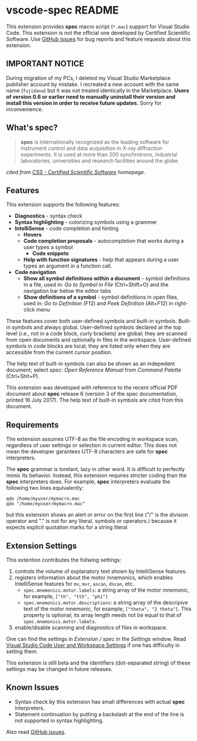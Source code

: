 # vscode-spec README

This extension provides __spec__ macro script (`*.mac`) support for Visual Studio Code.
This extension is not the official one developed by Certified Scientific Software.
Use [GitHub issues](https://github.com/fujidana/vscode-spec/issues) for bug reports and feature requests about this extension.

## IMPORTANT NOTICE

During migration of my PCs, I deleted my Visual Studio Marketplace publisher account by mistake.
I recreated a new account with the same name (`fujidana`) but it was not treated identically in the Marketplace.
__Users of version 0.6 or earlier need to manually uninstall their version and install this version in order to receive future updates.__
Sorry for inconvenience.

## What's __spec__?

> __spec__ is internationally recognized as the leading software for instrument control and data acquisition in X-ray diffraction experiments.
> It is used at more than 200 synchrotrons, industrial laboratories, universities and research facilities around the globe.

_cited from [CSS - Certified Scientific Software](https://www.certif.com) homepage._

## Features

This extension supports the following features:

* __Diagnostics__ - syntax check
* __Syntax highlighting__ - colorizing symbols using a grammer
* __IntelliSense__ - code completion and hinting
  * __Hovers__
  * __Code completion proposals__ - autocompletion that works during a user types a symbol
    * __Code snippets__
  * __Help with function signatures__ - help that appears during a user types an argument in a function call.
* __Code navigation__
  * __Show all symbol definitions within a document__ - symbol definitions in a file, used in: _Go to Symbol in File_ (Ctrl+Shift+O) and the navigation bar below the editor tabs
  * __Show definitions of a symbol__ - symbol definitions in open files, used in: _Go to Definition_ (F12) and _Peek Definition_ (Alt+F12) in right-click menu

These features cover both user-defined symbols and built-in symbols.
Built-in symbols and always global.
User-defined symbols declared at the top level (i.e., not in a code block, curly brackets) are global; they are scanned from open documents and optionally in files in the workspace.
User-defined symbols in code blocks are local; they are listed only when they are accessible from the current cursor position.

The help text of built-in symbols can also be shown as an indepedent document; select _spec: Open Reference Manual_ from _Command Palette_ (Ctrl+Shit+P).

This extension was developed with reference to the recent official PDF document about __spec__ release 6 (version 3 of the spec documentation, printed 16 July 2017).
The help text of built-in symbols are cited from this document.

## Requirements

The extension assumes UTF-8 as the file encoding in workspace scan, regardless of user settings or selection in current editor.
This does not mean the developer garantees UTF-8 characters are safe for __spec__ interpreters.

The __spec__ grammar is torelant, lazy in other word.
It is difficult to perfectly mimic its behavior.
Instead, this extension requires stricter coding than the __spec__ interpreters does.
For example, __spec__ interpreters evaluate the following two lines equivalently:

```
qdo /home/myuser/mymacro.mac
qdo "/home/myuser/mymacro.mac"
```

but this extension shows an alert or error on the first line ("/" is the division operator and "." is not for any literal, symbols or operators.) because it expects explicit quotation marks for a string literal.

## Extension Settings

This extention contributes the follwing settings:

1. controls the volume of explanatory text shown by IntelliSense features.
2. registers information about the motor mnemonics, which enables IntelliSense features for `mv`, `mvr`, `ascan`, `dscan`, etc.
    * `spec.mnemonics.motor.labels`: a string array of the motor mnemonic, for example, `["th", "tth", "phi"]`
    * `spec.mnemonics.motor.descriptions`: a string array of the descripive text of the motor mnemonic, for example, `["theta", "2 theta"]`. This property is optional; its array length needs not be equal to that of `spec.mnemonics.motor.labels`.
3. enable/disable scanning and diagnostics of files in workspace.

One can find the settings in _Extension / spec_ in the _Settings_ window.
Read [Visual Studio Code User and Workspace Settings](https://code.visualstudio.com/docs/getstarted/settings) if one has difficulty in setting them.

This extension is still beta and the identifiers (dot-separated string) of these settings may be changed in future releases.

<!-- Include if your extension adds any VS Code settings through the `contributes.configuration` extension point . -->

## Known Issues

* Syntax check by this extension has small differences with actual __spec__ interpreters.
* Statement continuation by putting a backslash at the end of the line is not supported in syntax highlighting.

Also read [GitHub issues](https://github.com/fujidana/vscode-spec/issues).

